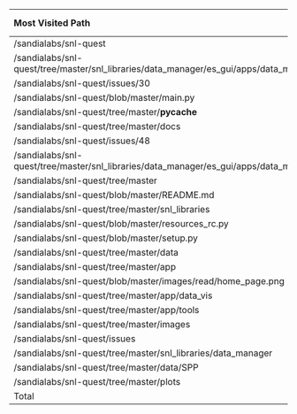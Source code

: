 | Most Visited Path                                                                             |   Times Visited |   Unique Visits |
|:----------------------------------------------------------------------------------------------|----------------:|----------------:|
| /sandialabs/snl-quest                                                                         |             898 |             488 |
| /sandialabs/snl-quest/tree/master/snl_libraries/data_manager/es_gui/apps/data_manager         |              51 |               3 |
| /sandialabs/snl-quest/issues/30                                                               |              69 |              56 |
| /sandialabs/snl-quest/blob/master/main.py                                                     |              12 |               4 |
| /sandialabs/snl-quest/tree/master/__pycache__                                                 |              41 |               8 |
| /sandialabs/snl-quest/tree/master/docs                                                        |              76 |              22 |
| /sandialabs/snl-quest/issues/48                                                               |               9 |               5 |
| /sandialabs/snl-quest/tree/master/snl_libraries/data_manager/es_gui/apps/data_manager/_static |               9 |               1 |
| /sandialabs/snl-quest/tree/master                                                             |             104 |              37 |
| /sandialabs/snl-quest/blob/master/README.md                                                   |              42 |              10 |
| /sandialabs/snl-quest/tree/master/snl_libraries                                               |             103 |              24 |
| /sandialabs/snl-quest/blob/master/resources_rc.py                                             |              22 |               6 |
| /sandialabs/snl-quest/blob/master/setup.py                                                    |               9 |               3 |
| /sandialabs/snl-quest/tree/master/data                                                        |             130 |              32 |
| /sandialabs/snl-quest/tree/master/app                                                         |             103 |              27 |
| /sandialabs/snl-quest/blob/master/images/read/home_page.png                                   |              45 |              18 |
| /sandialabs/snl-quest/tree/master/app/data_vis                                                |              20 |               4 |
| /sandialabs/snl-quest/tree/master/app/tools                                                   |               9 |               3 |
| /sandialabs/snl-quest/tree/master/images                                                      |              12 |               3 |
| /sandialabs/snl-quest/issues                                                                  |              46 |               7 |
| /sandialabs/snl-quest/tree/master/snl_libraries/data_manager                                  |              45 |               7 |
| /sandialabs/snl-quest/tree/master/data/SPP                                                    |              30 |               8 |
| /sandialabs/snl-quest/tree/master/plots                                                       |              13 |               5 |
| Total                                                                                         |            1898 |             781 |